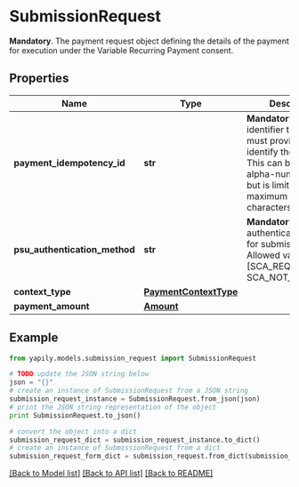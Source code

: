 # SubmissionRequest

__Mandatory__. The payment request object defining the details of the payment for execution under the Variable Recurring Payment consent.

## Properties
Name | Type | Description | Notes
------------ | ------------- | ------------- | -------------
**payment_idempotency_id** | **str** | __Mandatory__. A unique identifier that you must provide to identify the payment. This can be any alpha-numeric string but is limited to a maximum of 35 characters. | 
**psu_authentication_method** | **str** | __Mandatory__. Chosen authentication method for submission step. Allowed values are [SCA_REQUIRED, SCA_NOT_REQUIRED]. | 
**context_type** | [**PaymentContextType**](PaymentContextType.md) |  | [optional] 
**payment_amount** | [**Amount**](Amount.md) |  | 

## Example

```python
from yapily.models.submission_request import SubmissionRequest

# TODO update the JSON string below
json = "{}"
# create an instance of SubmissionRequest from a JSON string
submission_request_instance = SubmissionRequest.from_json(json)
# print the JSON string representation of the object
print SubmissionRequest.to_json()

# convert the object into a dict
submission_request_dict = submission_request_instance.to_dict()
# create an instance of SubmissionRequest from a dict
submission_request_form_dict = submission_request.from_dict(submission_request_dict)
```
[[Back to Model list]](../README.md#documentation-for-models) [[Back to API list]](../README.md#documentation-for-api-endpoints) [[Back to README]](../README.md)


